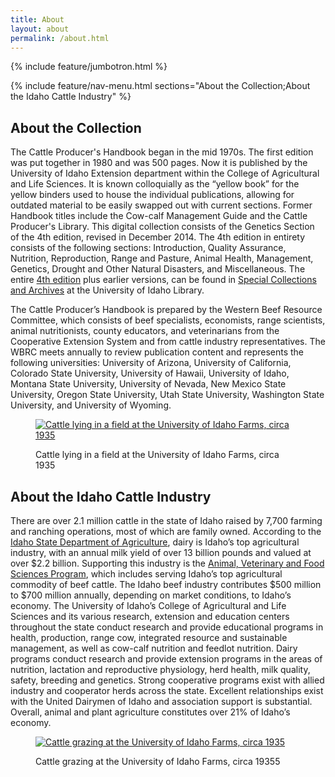 ```yaml
---
title: About
layout: about
permalink: /about.html
---
```

{% include feature/jumbotron.html %} 

{% include feature/nav-menu.html sections="About the Collection;About the Idaho Cattle Industry" %} 

## About the Collection

The Cattle Producer's Handbook began in the mid 1970s. The first edition was put together in 1980 and was 500 pages. Now it is published by the University of Idaho Extension department within the College of Agricultural and Life Sciences. It is known colloquially as the “yellow book” for the yellow binders used to house the individual publications, allowing for outdated material to be easily swapped out with current sections. Former Handbook titles include the Cow-calf Management Guide and the Cattle Producer's Library. This digital collection consists of the Genetics Section of the 4th edition, revised in December 2014. The 4th edition in entirety consists of the following sections: Introduction, Quality Assurance, Nutrition, Reproduction, Range and Pasture, Animal Health, Management, Genetics, Drought and Other Natural Disasters, and Miscellaneous. The entire [4th edition](https://alliance-primo.hosted.exlibrisgroup.com/permalink/f/1v936ul/CP71246962640001451) plus earlier versions, can be found in [Special Collections and Archives](https://www.lib.uidaho.edu/special-collections/) at the University of Idaho Library. 

The Cattle Producer’s Handbook is prepared by the Western Beef Resource Committee, which consists of beef specialists, economists, range scientists, animal nutritionists, county educators, and veterinarians from the Cooperative Extension System and from cattle industry representatives. The WBRC meets annually to review publication content and represents the following universities: University of Arizona, University of California, Colorado State University, University of Hawaii, University of Idaho, Montana State University, University of Nevada, New Mexico State University, Oregon State University, Utah State University, Washington State University, and University of Wyoming.  

<div class="text-center"> 

<figure class="figure"> 

<a href="https://digital.lib.uidaho.edu/digital/collection/pg1/id/2112" target="_blank"><img src="https://digital.lib.uidaho.edu/digital/api/singleitem/image/pg1/2112/default.jpg" class="figure-img img-fluid rounded" alt="Cattle lying in a field at the University of Idaho Farms, circa 1935"></a> 

<figcaption class="figure-caption">Cattle lying in a field at the University of Idaho Farms, circa 1935</figcaption> 

</figure> 

</div> 

## About the Idaho Cattle Industry

There are over 2.1 million cattle in the state of Idaho raised by 7,700 farming and ranching operations, most of which are family owned. According to the [Idaho State Department of Agriculture](https://agri.idaho.gov/main/idaho-livestock/), dairy is Idaho’s top agricultural industry, with an annual milk yield of over 13 billion pounds and valued at over $2.2 billion. Supporting this industry is the [Animal, Veterinary and Food Sciences Program](https://www.uidaho.edu/cals/animal-veterinary-and-food-sciences/research-and-extension), which includes serving Idaho’s top agricultural commodity of beef cattle. The Idaho beef industry contributes $500 million to $700 million annually, depending on market conditions, to Idaho’s economy. The University of Idaho’s College of Agricultural and Life Sciences and its various research, extension and education centers throughout the state conduct research and provide educational programs in health, production, range cow, integrated resource and sustainable management, as well as cow-calf nutrition and feedlot nutrition. Dairy programs conduct research and provide extension programs in the areas of nutrition, lactation and reproductive physiology, herd health, milk quality, safety, breeding and genetics. Strong cooperative programs exist with allied industry and cooperator herds across the state. Excellent relationships exist with the United Dairymen of Idaho and association support is substantial. Overall, animal and plant agriculture constitutes over 21% of Idaho’s economy.  

<div class="text-center"> 

<figure class="figure"> 

<a href="https://digital.lib.uidaho.edu/digital/collection/pg1/id/2174" target="_blank"><img src="https://digital.lib.uidaho.edu/digital/api/singleitem/image/pg1/2174/default.jpg" class="figure-img img-fluid rounded" alt="Cattle grazing at the University of Idaho Farms, circa 1935"></a> 

<figcaption class="figure-caption">Cattle grazing at the University of Idaho Farms, circa 19355</figcaption> 

</figure> 

</div> 

<div class="clearfix"></div>

